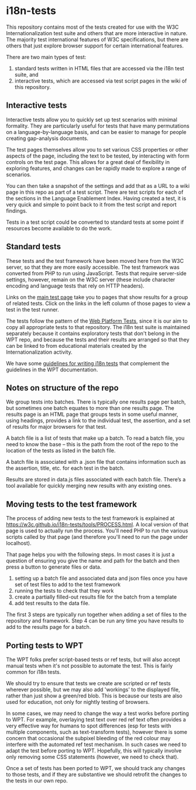 # i18n-tests
This repository contains most of the tests created for use with the W3C Internationalization test suite and others that are more interactive in nature.  The majority test international features of W3C specifications, but there are others that just explore browser support for certain international features.

There are two main types of test:
1. standard tests written in HTML files that are accessed via the i18n test suite, and
2. interactive tests, which are accessed via test script pages in the wiki of this repository.

## Interactive tests

Interactive tests allow you to quickly set up test scenarios with minimal formality. They are particularly useful for tests that have many permutations on a language-by-language basis, and can be easier to manage for people creating gap-analysis documents.

The test pages themselves allow you to set various CSS properties or other aspects of the page, including the text to be tested, by interacting with form controls on the test page.  This allows for a great deal of flexibility in exploring features, and changes can be rapidly made to explore a range of scenarios. 

You can then take a snapshot of the settings and add that as a URL to a wiki page in this repo as part of a test script. There are test scripts for each of the sections in the Language Enablement Index. Having created a test, it is very quick and simple to point back to it from the test script and report findings.

Tests in a test script could be converted to standard tests at some point if resources become available to do the work.

## Standard tests

These tests and the test framework have been moved here from the W3C server, so that they are more easily accessible. The test framework was converted from PHP to run using JavaScript. Tests that require server-side settings, however, remain on the W3C server (these include character encoding and language tests that rely on HTTP headers).

Links on the [main test page](https://www.w3.org/International/tests/) take you to pages that show results for a group of related tests. Click on the links in the left column of those pages to view a test in the test runner.

The tests follow the pattern of the [Web Platform Tests](https://github.com/w3c/web-platform-tests), since it is our aim to copy all appropriate tests to that repository.  The i18n test suite is maintained separately because it contains exploratory tests that don't belong in the WPT repo, and because the tests and their results are arranged so that they can be linked to from educational materials created by the Internationalization activity.

We have some [guidelines for writing i18n tests](https://github.com/w3c/i18n-activity/wiki/Writing-i18n-tests) that complement the guidelines in the WPT documentation.

## Notes on structure of the repo

We group tests into batches. There is typically one results page per batch, but sometimes one batch equates to more than one results page.  The results page is an HTML page that groups tests in some useful manner, using headings, provides a link to the individual test, the assertion, and a set of results for major browsers for that test.

A batch file is a list of tests that make up a batch. To read a batch file, you need to know the base – this is the path from the root of the repo to the location of the tests as listed in the batch file.

A batch file is associated with a .json file that contains information such as the assertion, title, etc. for each test in the batch.

Results are stored in data.js files associated with each batch file. There’s a tool available for quickly merging new results with any existing ones.

## Moving tests to the test framework

The process of adding new tests to the test framework is explained at https://w3c.github.io/i18n-tests/tools/PROCESS.html.  A local version of that page is used to actually run the process. You'll need PHP to run the various scripts called by that page (and therefore you'll need to run the page under localhost).

That page helps you with the following steps. In most cases it is just a question of ensuring you give the name and path for the batch and then press a button to generate files or data.

1. setting up a batch file and associated data and json files once you have set of test files to add to the test framework
2. running the tests to check that they work
3. create a partially filled-out results file for the batch from a template
4. add test results to the data file.

The first 3 steps are typically run together when adding a set of files to the repository and framework. Step 4 can be run any time you have results to add to the results page for a batch.


## Porting tests to WPT

The WPT folks prefer script-based tests or ref tests, but will also accept manual tests when it's not possible to automate the test.  This is fairly common for i18n tests.  

We should try to ensure that tests we create are scripted or ref tests wherever possible, but we may also add 'workings' to the displayed file, rather than just show a green/red blob.  This is because our tests are also used for education, not only for nightly testing of browsers.

In some cases, we may need to change the way a test works before porting to WPT. For example, overlaying test text over red ref text often provides a very effective way for humans to spot differences (esp for tests with multiple components, such as text-transform tests), however there is some concern that occasional the subpixel bleeding of the red colour may interfere with the automated ref test mechanism.  In such cases we need to adapt the test before porting to WPT.  Hopefully, this will typically involve only removing some CSS statements (however, we need to check that).

Once a set of tests has been ported to WPT, we should track any changes to those tests, and if they are substantive we should retrofit the changes to the tests in our own repo.
